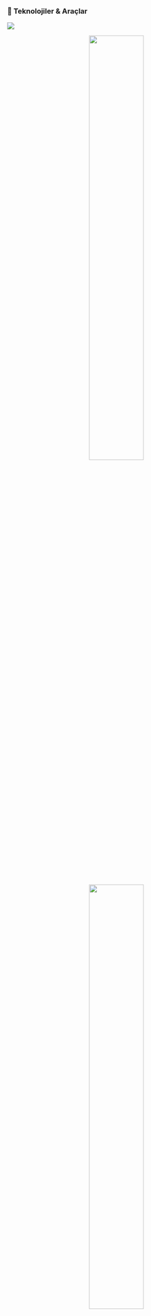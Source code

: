 ### 🚀 Teknolojiler & Araçlar
<p align="left">
  <img src="https://skillicons.dev/icons?i=go,python,js,ts,html,css,electron,vscode,powershell&theme=dark" />
</p>
<p align="center">
  <img height="50%" width="auto" src ="https://github-readme-stats.vercel.app/api?username=ArdaYILDIZ-DEV&show_icons=true&count_private=true&theme=darcula&hide_border=true&hide=issues,contribs&bg_color=00000000">
  <img height="50%" width="auto" src ="https://github-readme-stats.vercel.app/api/top-langs/?username=ArdaYILDIZ-DEV&layout=compact&hide_border=true&theme=darcula&bg_color=00000000&langs_count=6&hide=jupyter%20notebook,tex,css,php&exclude_repo=Pacman-AI">
  <br>
  <br>
</p>
<p align="center"><img src="https://i.giphy.com/RThN0hOS2GO4M.gif" /></p>

